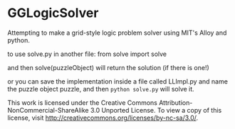 GGLogicSolver
=============

Attempting to make a grid-style logic problem solver using MIT's Alloy and python.

to use solve.py in another file:
from solve import solve

and then solve(puzzleObject) will return the solution (if there is one!)

or you can save the implementation inside a file called LLImpl.py and name the puzzle object puzzle, and then `python solve.py` will solve it.

This work is licensed under the Creative Commons Attribution-NonCommercial-ShareAlike 3.0 Unported License. To view a copy of this license, visit http://creativecommons.org/licenses/by-nc-sa/3.0/.
